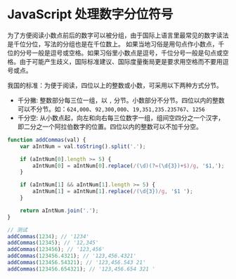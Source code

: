JavaScript 处理数字分位符号
===

为了方便阅读小数点前后的数字可以被分组，由于国际上语言里最常见的数字读法是千位分位，写法的分组也是在千位数上。 如果当地习俗是用句点作小数点，千位的分号一般是逗号或空格。如果习俗里小数点是逗号，千位分号一般是句点或空格。由于可能产生歧义，国际标准建议、国际度量衡局更是要求用空格而不要用逗号或点。

我国的标准：为便于阅读，四位以上的整数或小数，可采用以下两种方式分节。

* 千分撇: 整数部分每三位一组，以 `,` 分节。小数部分不分节。四位以内的整数可以不分节。如：`624,000`、`92,300,000`、`19,351,235.235767`、`1256`
* 千分空: 从小数点起，向左和向右每三位数字一组，组间空四分之一个汉字，即二分之一个阿拉伯数字的位置。四位以内的整数可以不加千分空。

```js
function addCommas(val) {
    var aIntNum = val.toString().split('.');

    if (aIntNum[0].length >= 5) {
        aIntNum[0] = aIntNum[0].replace(/(\d)(?=(\d{3})+$)/g, '$1,');
    }

    if (aIntNum[1] && aIntNum[1].length >= 5) {
        aIntNum[1] = aIntNum[1].replace(/(\d{3})/g, '$1 ');
    }

    return aIntNum.join('.');
}

// 测试
addCommas(1234); // '1234'
addCommas(12345); // '12,345'
addCommas(123456); // '123,456'
addCommas(123456.4321); // '123,456.4321'
addCommas(123456.54321); // '123,456.543 21'
addCommas(123456.654321); // '123,456.654 321 '
```
